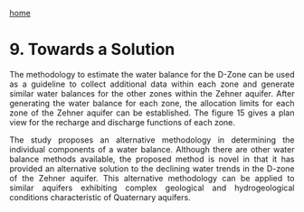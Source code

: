 ---
---

[home](home.html)

# 9. Towards a Solution
<div style="text-align: justify">The methodology to estimate the water balance for the D-Zone can be used as a guideline to collect additional data within each zone and generate similar water balances for the other zones within the Zehner aquifer. After generating the water balance for each zone, the allocation limits for each zone of the Zehner aquifer can be established. The figure 15 gives a plan view for the recharge and discharge functions of each zone.

The study proposes an alternative methodology in determining the individual components of a water balance.  Although there are other water balance methods available, the proposed method is novel in that it has provided an alternative solution to the declining water trends in the D-zone of the Zehner aquifer. This alternative methodology can be applied to similar aquifers exhibiting complex geological and hydrogeological conditions characteristic of Quaternary aquifers.
